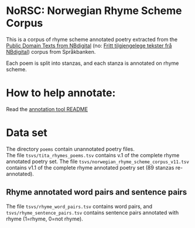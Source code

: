 # NoRSC: Norwegian Rhyme Scheme Corpus
This is a corpus of rhyme scheme annotated poetry extracted from the [Public Domain Texts from NBdigital](https://www.nb.no/sprakbanken/en/resource-catalogue/oai-nb-no-sbr-34/) (no: [Fritt tilgjengelege tekster frå NBdigital](https://www.nb.no/sprakbanken/ressurskatalog/oai-nb-no-sbr-34/)) corpus from Språkbanken.

Each poem is split into stanzas, and each stanza is annotated on rhyme scheme.

# How to help annotate:
Read the [annotation tool README](annotation_tool/README.md)

# Data set 
The directory `poems` contain unannotated poetry files.  
The file `tsvs/tita_rhymes_poems.tsv` contains v.1 of the complete rhyme annotated poetry set. 
The file `tsvs/norwegian_rhyme_scheme_corpus_v11.tsv` contains v1.1 of the complete rhyme annotated poetry set (89 stanzas re-annotated).

## Rhyme annotated word pairs and sentence pairs 
The file `tsvs/rhyme_word_pairs.tsv` contains word pairs, and `tsvs/rhyme_sentence_pairs.tsv` contains sentence pairs annotated with rhyme (1=rhyme, 0=not rhyme).
